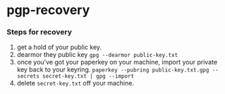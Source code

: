 # pgp-recovery

### Steps for recovery

1. get a hold of your public key.
2. dearmor they public key `gpg --dearmor public-key.txt`
3. once you've got your paperkey on your machine, import your private key back to your keyring. `paperkey --pubring public-key.txt.gpg --secrets secret-key.txt | gpg --import`
4. delete `secret-key.txt` off your machine.

